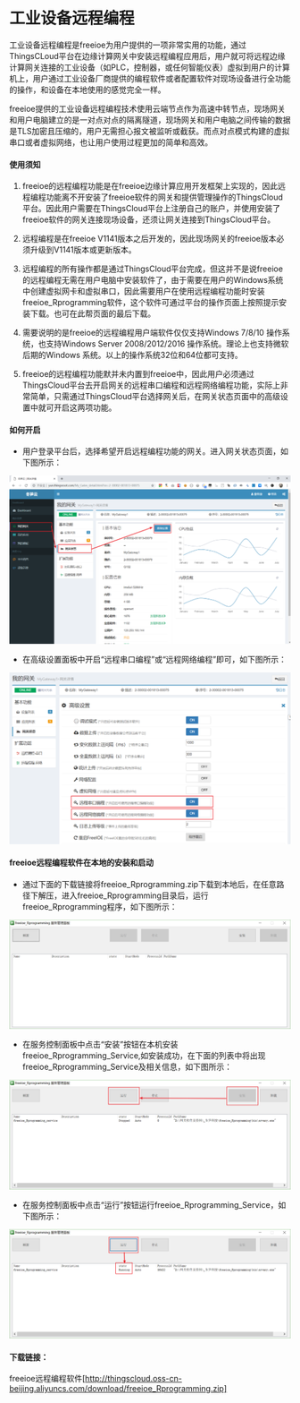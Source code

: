 # 工业设备远程编程

工业设备远程编程是freeioe为用户提供的一项非常实用的功能，通过ThingsCLoud平台在边缘计算网关中安装远程编程应用后，用户就可将远程边缘计算网关连接的工业设备（如PLC，控制器，或任何智能仪表）虚拟到用户的计算机上，用户通过工业设备厂商提供的编程软件或者配置软件对现场设备进行全功能的操作，和设备在本地使用的感觉完全一样。

freeioe提供的工业设备远程编程技术使用云端节点作为高速中转节点，现场网关和用户电脑建立的是一对点对点的隔离隧道，现场网关和用户电脑之间传输的数据是TLS加密且压缩的，用户无需担心报文被监听或截获。而点对点模式构建的虚拟串口或者虚拟网络，也让用户使用过程更加的简单和高效。

#### 使用须知

1. freeioe的远程编程功能是在freeioe边缘计算应用开发框架上实现的，因此远程编程功能离不开安装了freeioe软件的网关和提供管理操作的ThingsCloud平台。因此用户需要在ThingsCloud平台上注册自己的账户，并使用安装了freeioe软件的网关连接现场设备，还须让网关连接到ThingsCloud平台。

2. 远程编程是在freeioe V1141版本之后开发的，因此现场网关的freeioe版本必须升级到V1141版本或更新版本。

3. 远程编程的所有操作都是通过ThingsCloud平台完成，但这并不是说freeioe的远程编程无需在用户电脑中安装软件了，由于需要在用户的Windows系统中创建虚拟网卡和虚拟串口，因此需要用户在使用远程编程功能时安装freeioe_Rprogramming软件，这个软件可通过平台的操作页面上按照提示安装下载。也可在此帮页面的最后下载。

4. 需要说明的是freeioe的远程编程用户端软件仅仅支持Windows 7/8/10 操作系统，也支持Windows Server 2008/2012/2016 操作系统。理论上也支持微软后期的Windows 系统。以上的操作系统32位和64位都可支持。

5. freeioe的远程编程功能默并未内置到freeioe中，因此用户必须通过ThingsCloud平台去开启网关的远程串口编程和远程网络编程功能，实际上非常简单，只需通过ThingsCloud平台选择网关后，在网关状态页面中的高级设置中就可开启这两项功能。

#### 如何开启

* 用户登录平台后，选择希望开启远程编程功能的网关。进入网关状态页面，如下图所示：
   
![](../../assets/Rprograming01.png)


* 在高级设置面板中开启“远程串口编程”或“远程网络编程”即可，如下图所示：

![](../../assets/Rprograming02.png)



#### freeioe远程编程软件在本地的安装和启动

* 通过下面的下载链接将freeioe_Rprogramming.zip下载到本地后，在任意路径下解压，进入freeioe_Rprogramming目录后，运行freeioe_Rprogramming程序，如下图所示：
   
![](../../assets/freeioe_Rprogramming01.png)


* 在服务控制面板中点击“安装”按钮在本机安装freeioe_Rprogramming_Service,如安装成功，在下面的列表中将出现freeioe_Rprogramming_Service及相关信息，如下图所示：

![](../../assets/freeioe_Rprogramming02.png)


* 在服务控制面板中点击“运行”按钮运行freeioe_Rprogramming_Service，如下图所示：

![](../../assets/freeioe_Rprogramming03.png)


#### 下载链接：
freeioe远程编程软件[http://thingscloud.oss-cn-beijing.aliyuncs.com/download/freeioe_Rprogramming.zip]

